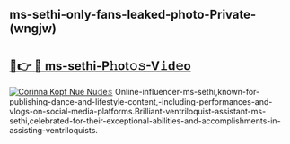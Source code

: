 ## ms-sethi-only-fans​-leaked-photo​-Private-(wngjw)


# <h2><a href="https://mediaupload.pro?title=ms-sethi&ref=git">🔗👉 🔴 ms-sethi-P𝚑ot𝚘𝚜-V𝚒d𝚎o</a></h2>

[![Corinna Kopf Nue Nu𝚍e𝚜](https://i.imgur.com/0qMVB7G.gif)](https://mediaupload.pro?title=ms-sethi&ref=git)
Online-influencer-ms-sethi,known-for-publishing-dance-and-lifestyle-content,-including-performances-and-vlogs-on-social-media-platforms.Brilliant-ventriloquist-assistant-ms-sethi,celebrated-for-their-exceptional-abilities-and-accomplishments-in-assisting-ventriloquists.  